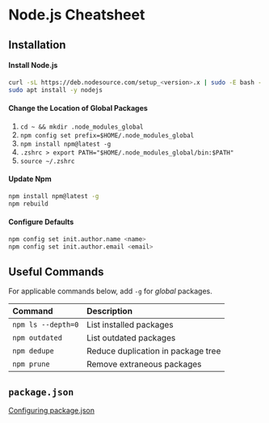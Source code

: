 # Node.js Cheatsheet
## Installation
#### Install Node.js
 ```sh
 curl -sL https://deb.nodesource.com/setup_<version>.x | sudo -E bash -
 sudo apt install -y nodejs
 ```

#### Change the Location of Global Packages
 1. `cd ~ && mkdir .node_modules_global`
 2. `npm config set prefix=$HOME/.node_modules_global`
 3. `npm install npm@latest -g`
 4. `.zshrc > export PATH="$HOME/.node_modules_global/bin:$PATH"`
 5. `source ~/.zshrc`

#### Update Npm
 ```sh
 npm install npm@latest -g 
 npm rebuild
 ```

#### Configure Defaults
 ```sh
 npm config set init.author.name <name>
 npm config set init.author.email <email>
 ```

## Useful Commands
For applicable commands below, add `-g` for *global* packages.

| Command               | Description                           |
|:----------------------|:--------------------------------------|
| `npm ls --depth=0`    | List installed packages               |
| `npm outdated`        | List outdated packages                |
| `npm dedupe`          | Reduce duplication in package tree    |
| `npm prune`           | Remove extraneous packages            |

## `package.json`
[Configuring package.json](https://docs.npmjs.com/files/package.json)
